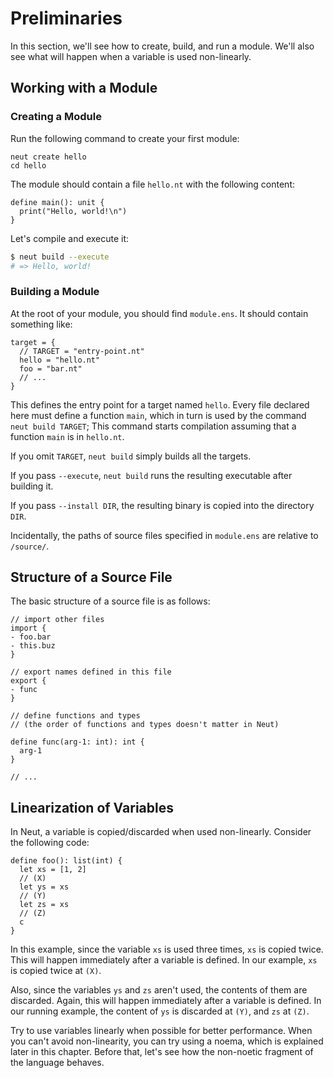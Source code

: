 # Preliminaries

In this section, we'll see how to create, build, and run a module. We'll also see what will happen when a variable is used non-linearly.

## Working with a Module

### Creating a Module

Run the following command to create your first module:

```neut
neut create hello
cd hello
```

The module should contain a file `hello.nt` with the following content:

```neut
define main(): unit {
  print("Hello, world!\n")
}
```

Let's compile and execute it:

```sh
$ neut build --execute
# => Hello, world!
```


### Building a Module

At the root of your module, you should find `module.ens`. It should contain something like:

```neut
target = {
  // TARGET = "entry-point.nt"
  hello = "hello.nt"
  foo = "bar.nt"
  // ...
}
```

This defines the entry point for a target named `hello`. Every file declared here must define a function `main`, which in turn is used by the command `neut build TARGET`; This command starts compilation assuming that a function `main` is in `hello.nt`.

<!-- That is, the file `"hello.nt"` must define a function named `main`. -->

If you omit `TARGET`, `neut build` simply builds all the targets.

If you pass `--execute`, `neut build` runs the resulting executable after building it.

If you pass `--install DIR`, the resulting binary is copied into the directory `DIR`.

Incidentally, the paths of source files specified in `module.ens` are relative to `/source/`.

## Structure of a Source File

The basic structure of a source file is as follows:

```neut
// import other files
import {
- foo.bar
- this.buz
}

// export names defined in this file
export {
- func
}

// define functions and types
// (the order of functions and types doesn't matter in Neut)

define func(arg-1: int): int {
  arg-1
}

// ...
```

## Linearization of Variables

In Neut, a variable is copied/discarded when used non-linearly. Consider the following code:

```neut
define foo(): list(int) {
  let xs = [1, 2]
  // (X)
  let ys = xs
  // (Y)
  let zs = xs
  // (Z)
  c
}
```

In this example, since the variable `xs` is used three times, `xs` is copied twice. This will happen immediately after a variable is defined. In our example, `xs` is copied twice at `(X)`.

Also, since the variables `ys` and `zs` aren't used, the contents of them are discarded. Again, this will happen immediately after a variable is defined. In our running example, the content of `ys` is discarded at `(Y)`, and `zs` at `(Z)`.

Try to use variables linearly when possible for better performance. When you can't avoid non-linearity, you can try using a noema, which is explained later in this chapter. Before that, let's see how the non-noetic fragment of the language behaves.
